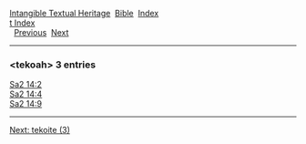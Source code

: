 [Intangible Textual Heritage](../../index)  [Bible](../index) 
[Index](index)   
[t Index](_t_)  
  [Previous](c11347)  [Next](c11349) 

------------------------------------------------------------------------

### &lt;tekoah&gt; 3 entries

[Sa2 14:2](../kjv/sa2014.htm#002)  
[Sa2 14:4](../kjv/sa2014.htm#004)  
[Sa2 14:9](../kjv/sa2014.htm#009)  

------------------------------------------------------------------------

[Next: tekoite (3)](c11349)

